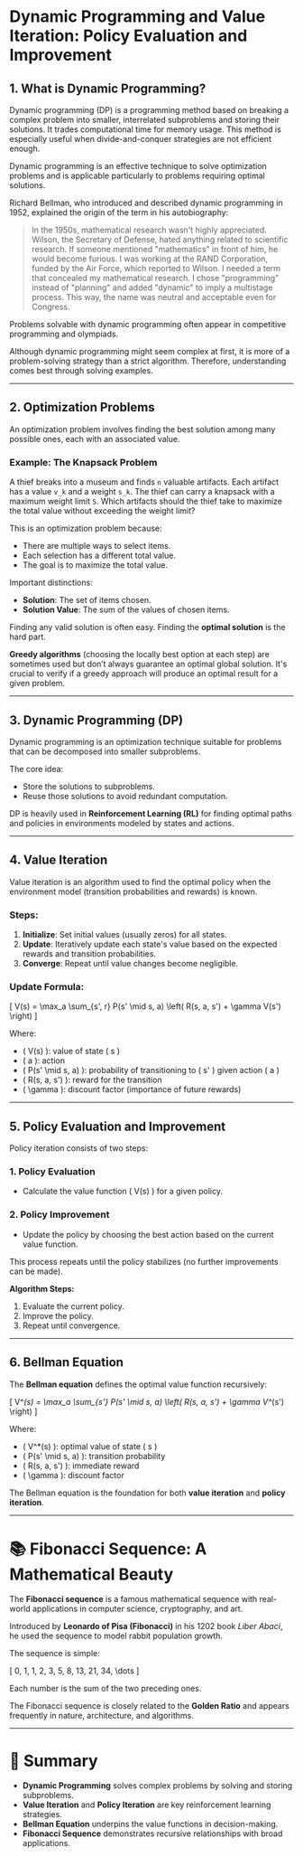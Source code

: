 # Dynamic Programming and Value Iteration: Policy Evaluation and Improvement

## 1. What is Dynamic Programming?

Dynamic programming (DP) is a programming method based on breaking a complex problem into smaller, interrelated subproblems and storing their solutions. It trades computational time for memory usage. This method is especially useful when divide-and-conquer strategies are not efficient enough.

Dynamic programming is an effective technique to solve optimization problems and is applicable particularly to problems requiring optimal solutions.

Richard Bellman, who introduced and described dynamic programming in 1952, explained the origin of the term in his autobiography:

> In the 1950s, mathematical research wasn't highly appreciated. Wilson, the Secretary of Defense, hated anything related to scientific research. If someone mentioned "mathematics" in front of him, he would become furious. I was working at the RAND Corporation, funded by the Air Force, which reported to Wilson. I needed a term that concealed my mathematical research. I chose "programming" instead of "planning" and added "dynamic" to imply a multistage process. This way, the name was neutral and acceptable even for Congress.

Problems solvable with dynamic programming often appear in competitive programming and olympiads.

Although dynamic programming might seem complex at first, it is more of a problem-solving strategy than a strict algorithm. Therefore, understanding comes best through solving examples.

---

## 2. Optimization Problems

An optimization problem involves finding the best solution among many possible ones, each with an associated value.

### Example: The Knapsack Problem

A thief breaks into a museum and finds `n` valuable artifacts. Each artifact has a value `v_k` and a weight `s_k`. The thief can carry a knapsack with a maximum weight limit `S`. Which artifacts should the thief take to maximize the total value without exceeding the weight limit?

This is an optimization problem because:
- There are multiple ways to select items.
- Each selection has a different total value.
- The goal is to maximize the total value.

Important distinctions:
- **Solution**: The set of items chosen.
- **Solution Value**: The sum of the values of chosen items.

Finding any valid solution is often easy. Finding the **optimal solution** is the hard part.

**Greedy algorithms** (choosing the locally best option at each step) are sometimes used but don’t always guarantee an optimal global solution. It's crucial to verify if a greedy approach will produce an optimal result for a given problem.


---

## 3. Dynamic Programming (DP)

Dynamic programming is an optimization technique suitable for problems that can be decomposed into smaller subproblems.

The core idea:
- Store the solutions to subproblems.
- Reuse those solutions to avoid redundant computation.

DP is heavily used in **Reinforcement Learning (RL)** for finding optimal paths and policies in environments modeled by states and actions.

---

## 4. Value Iteration

Value iteration is an algorithm used to find the optimal policy when the environment model (transition probabilities and rewards) is known.

### Steps:
1. **Initialize**: Set initial values (usually zeros) for all states.
2. **Update**: Iteratively update each state's value based on the expected rewards and transition probabilities.
3. **Converge**: Repeat until value changes become negligible.

### Update Formula:

\[ V(s) = \max_a \sum_{s', r} P(s' \mid s, a) \left( R(s, a, s') + \gamma V(s') \right) \]

Where:
- \( V(s) \): value of state \( s \)
- \( a \): action
- \( P(s' \mid s, a) \): probability of transitioning to \( s' \) given action \( a \)
- \( R(s, a, s') \): reward for the transition
- \( \gamma \): discount factor (importance of future rewards)

---

## 5. Policy Evaluation and Improvement

Policy iteration consists of two steps:

### 1. **Policy Evaluation**
- Calculate the value function \( V(s) \) for a given policy.

### 2. **Policy Improvement**
- Update the policy by choosing the best action based on the current value function.

This process repeats until the policy stabilizes (no further improvements can be made).

**Algorithm Steps:**
1. Evaluate the current policy.
2. Improve the policy.
3. Repeat until convergence.

---

## 6. Bellman Equation

The **Bellman equation** defines the optimal value function recursively:

\[ V^*(s) = \max_a \sum_{s'} P(s' \mid s, a) \left( R(s, a, s') + \gamma V^*(s') \right) \]

Where:
- \( V^*(s) \): optimal value of state \( s \)
- \( P(s' \mid s, a) \): transition probability
- \( R(s, a, s') \): immediate reward
- \( \gamma \): discount factor

The Bellman equation is the foundation for both **value iteration** and **policy iteration**.

---

# 📚 Fibonacci Sequence: A Mathematical Beauty

The **Fibonacci sequence** is a famous mathematical sequence with real-world applications in computer science, cryptography, and art.

Introduced by **Leonardo of Pisa (Fibonacci)** in his 1202 book *Liber Abaci*, he used the sequence to model rabbit population growth.

The sequence is simple:

\[ 0, 1, 1, 2, 3, 5, 8, 13, 21, 34, \dots \]

Each number is the sum of the two preceding ones.

The Fibonacci sequence is closely related to the **Golden Ratio** and appears frequently in nature, architecture, and algorithms.

---

# 📖 Summary

- **Dynamic Programming** solves complex problems by solving and storing subproblems.
- **Value Iteration** and **Policy Iteration** are key reinforcement learning strategies.
- **Bellman Equation** underpins the value functions in decision-making.
- **Fibonacci Sequence** demonstrates recursive relationships with broad applications.

